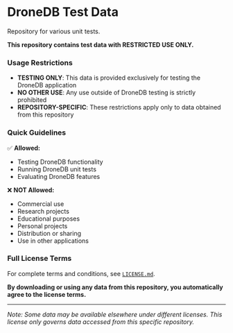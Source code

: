 # DroneDB Test Data

Repository for various unit tests.

**This repository contains test data with RESTRICTED USE ONLY.**

### Usage Restrictions

- **TESTING ONLY**: This data is provided exclusively for testing the DroneDB application
- **NO OTHER USE**: Any use outside of DroneDB testing is strictly prohibited
- **REPOSITORY-SPECIFIC**: These restrictions apply only to data obtained from this repository

### Quick Guidelines

✅ **Allowed:**
- Testing DroneDB functionality
- Running DroneDB unit tests
- Evaluating DroneDB features

❌ **NOT Allowed:**
- Commercial use
- Research projects
- Educational purposes
- Personal projects
- Distribution or sharing
- Use in other applications

### Full License Terms

For complete terms and conditions, see [`LICENSE.md`](LICENSE.md).

**By downloading or using any data from this repository, you automatically agree to the license terms.**

---

*Note: Some data may be available elsewhere under different licenses. This license only governs data accessed from this specific repository.*
